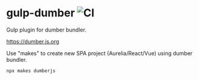 # gulp-dumber ![CI](https://github.com/dumberjs/gulp-dumber/workflows/CI/badge.svg)

Gulp plugin for dumber bundler.

https://dumber.js.org

Use "makes" to create new SPA project (Aurelia/React/Vue) using dumber bundler.

```bash
npx makes dumberjs
```
